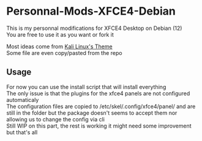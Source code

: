 # Personnal-Mods-XFCE4-Debian
This is my personnal modifications for XFCE4 Desktop on Debian (12)\
You are free to use it as you want or fork it

Most ideas come from [Kali Linux's Theme](https://gitlab.com/kalilinux/packages/kali-themes)\
Some file are even copy/pasted from the repo

## Usage
For now you can use the install script that will install everything\
The only issue is that the plugins for the xfce4 panels are not configured automaticaly\
The configuration files are copied to /etc/skel/.config/xfce4/panel/ and are still in the folder but the package doesn't seems to accept them nor allowing us to change the config via cli\
Still WIP on this part, the rest is working it might need some improvement but that's all
